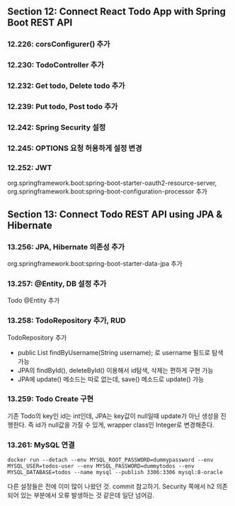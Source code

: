 ## Section 12: Connect React Todo App with Spring Boot REST API

### 12.226: corsConfigurer() 추가

### 12.230: TodoController 추가

### 12.232: Get todo, Delete todo 추가

### 12.239: Put todo, Post todo 추가

### 12.242: Spring Security 설정

### 12.245: OPTIONS 요청 허용하게 설정 변경

### 12.252: JWT
org.springframework.boot:spring-boot-starter-oauth2-resource-server,
org.springframework.boot:spring-boot-configuration-processor 추가

## Section 13: Connect Todo REST API using JPA & Hibernate

### 13.256: JPA, Hibernate 의존성 추가
org.springframework.boot:spring-boot-starter-data-jpa 추가

### 13.257: @Entity, DB 설정 추가
Todo @Entity 추가

### 13.258: TodoRepository 추가, RUD
TodoRepository 추가

- public List<Todo> findByUsername(String username); 로 username 필드로 탐색 가능
- JPA의 findById(), deleteById() 이용해서 id탐색, 삭제는 편하게 구현 가능
- JPA에 update() 메소드는 따로 없는데, save() 메소드로 update() 가능

### 13.259: Todo Create 구현
기존 Todo의 key인 id는 int인데, JPA는 key값이 null일때 update가 아닌 생성을 진행한다.
즉 id가 null값을 가질 수 있게, wrapper class인 Integer로 변경해준다.

### 13.261: MySQL 연결
```shell
docker run --detach --env MYSQL_ROOT_PASSWORD=dummypassword --env MYSQL_USER=todos-user --env MYSQL_PASSWORD=dummytodos --env MYSQL_DATABASE=todos --name mysql --publish 3306:3306 mysql:8-oracle
```
다른 설정들은 전에 이미 많이 나왔던 것. commit 참고하기.
Security 쪽에서 h2 의존되어 있는 부분에서 오류 발생하는 것 같은데 일단 넘어감.
